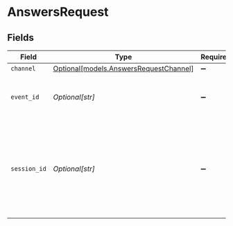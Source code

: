 # AnswersRequest


## Fields

| Field                                                                                                              | Type                                                                                                               | Required                                                                                                           | Description                                                                                                        |
| ------------------------------------------------------------------------------------------------------------------ | ------------------------------------------------------------------------------------------------------------------ | ------------------------------------------------------------------------------------------------------------------ | ------------------------------------------------------------------------------------------------------------------ |
| `channel`                                                                                                          | [Optional[models.AnswersRequestChannel]](../models/answersrequestchannel.md)                                       | :heavy_minus_sign:                                                                                                 | N/A                                                                                                                |
| `event_id`                                                                                                         | *Optional[str]*                                                                                                    | :heavy_minus_sign:                                                                                                 | Unique ID for this specific API call or event.                                                                     |
| `session_id`                                                                                                       | *Optional[str]*                                                                                                    | :heavy_minus_sign:                                                                                                 | ID that ties multiple API calls to the same user session. Will be used as part of to tie events back to a session. |